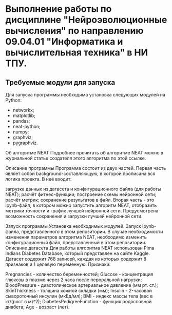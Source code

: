 # Выполнение работы по дисциплине "Нейроэволюционные вычисления" по направлению 09.04.01 "Информатика и вычислительная техника" в НИ ТПУ.

## Требуемые модули для запуска
Для запуска программы необходима установка следующих модулей на Python: 
* networkx; 
* matplotlib; 
* pandas;
* neat-python;
* numpy;
* graphviz;
* pygraphviz.

Об алгоритме NEAT
Подробнее прочитать об алгоритме NEAT можно в журнальной статье создателя этого алгоритма по этой ссылке.

Описание программы
Программа состоит из двух частей. Первая часть являет собой background-составляющую, в которой прописана вся логика проекта. В неё входит:

загрузка данных из датасета и конфигурационного файла (для работы NEAT);
расчёт фитнес-функции;
построение схемы нейронной сети;
расчёт метрик;
сохранение результатов в файл.
Вторая часть - это ipynb-файл, в котором можно запустить алгоритм NEAT, отобразить метрики точности и график лучшей нейронной сети. Предусмотрена возможность сохранения и загрузки лучшей нейронной сети.

Запуск программы
Установка необходимых модулей.
Запуск ipynb-файла, представленного в этом репозитории.
В случае необходимости изменения параметров алгоритма NEAT, необходимо изменить конфигурационный файл, представленный в этом репозитории.
Описание датасета
Для работы алгоритма NEAT использован Pima Indians Diabetes Database, который представлен на сайте Kaggle. Датасет содержит 768 записей, каждая из которых содержит 8 признаков и 1 целевую переменную. Признаки:

Pregnancies - количество беременностей;
Glucose - концентрация глюкозы в плазме через 2 часа после пероральной нагрузки;
BloodPressure - диастолическое артериальное давление (мм рт. ст.);
SkinThickness - толщина кожной складки (мм);
Insulin - 2-часовой сывороточный инсулин (мкЕд/мл);
BMI - индекс массы тела (вес в кг/(рост в м)^2);
DiabetesPedigreeFunction - функция родословной диабета;
Age - возраст (лет).
